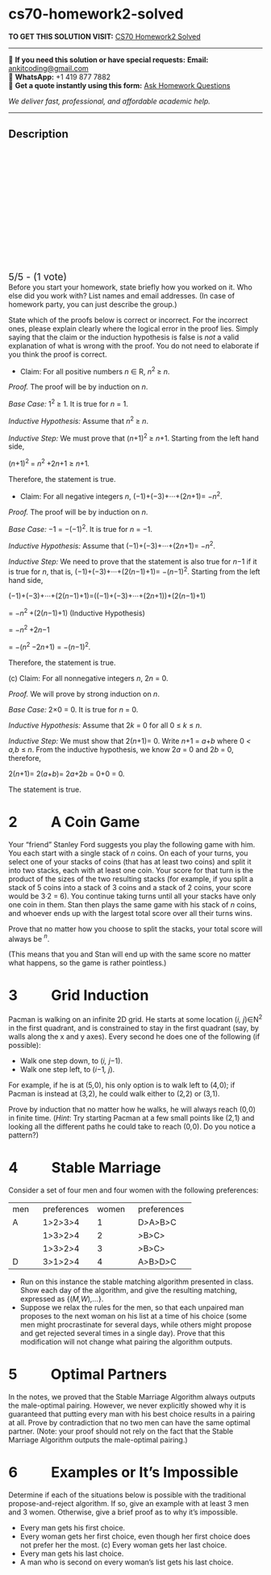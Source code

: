 # cs70-homework2-solved
**TO GET THIS SOLUTION VISIT:** [CS70 Homework2 Solved](https://www.ankitcodinghub.com/product/cs70-homework2-solved/)


---

📩 **If you need this solution or have special requests:** **Email:** ankitcoding@gmail.com  
📱 **WhatsApp:** +1 419 877 7882  
📄 **Get a quote instantly using this form:** [Ask Homework Questions](https://www.ankitcodinghub.com/services/ask-homework-questions/)

*We deliver fast, professional, and affordable academic help.*

---

<h2>Description</h2>



<div class="kk-star-ratings kksr-auto kksr-align-center kksr-valign-top" data-payload="{&quot;align&quot;:&quot;center&quot;,&quot;id&quot;:&quot;68736&quot;,&quot;slug&quot;:&quot;default&quot;,&quot;valign&quot;:&quot;top&quot;,&quot;ignore&quot;:&quot;&quot;,&quot;reference&quot;:&quot;auto&quot;,&quot;class&quot;:&quot;&quot;,&quot;count&quot;:&quot;1&quot;,&quot;legendonly&quot;:&quot;&quot;,&quot;readonly&quot;:&quot;&quot;,&quot;score&quot;:&quot;5&quot;,&quot;starsonly&quot;:&quot;&quot;,&quot;best&quot;:&quot;5&quot;,&quot;gap&quot;:&quot;4&quot;,&quot;greet&quot;:&quot;Rate this product&quot;,&quot;legend&quot;:&quot;5\/5 - (1 vote)&quot;,&quot;size&quot;:&quot;24&quot;,&quot;title&quot;:&quot;CS70 Homework2 Solved&quot;,&quot;width&quot;:&quot;138&quot;,&quot;_legend&quot;:&quot;{score}\/{best} - ({count} {votes})&quot;,&quot;font_factor&quot;:&quot;1.25&quot;}">

<div class="kksr-stars">

<div class="kksr-stars-inactive">
            <div class="kksr-star" data-star="1" style="padding-right: 4px">


<div class="kksr-icon" style="width: 24px; height: 24px;"></div>
        </div>
            <div class="kksr-star" data-star="2" style="padding-right: 4px">


<div class="kksr-icon" style="width: 24px; height: 24px;"></div>
        </div>
            <div class="kksr-star" data-star="3" style="padding-right: 4px">


<div class="kksr-icon" style="width: 24px; height: 24px;"></div>
        </div>
            <div class="kksr-star" data-star="4" style="padding-right: 4px">


<div class="kksr-icon" style="width: 24px; height: 24px;"></div>
        </div>
            <div class="kksr-star" data-star="5" style="padding-right: 4px">


<div class="kksr-icon" style="width: 24px; height: 24px;"></div>
        </div>
    </div>

<div class="kksr-stars-active" style="width: 138px;">
            <div class="kksr-star" style="padding-right: 4px">


<div class="kksr-icon" style="width: 24px; height: 24px;"></div>
        </div>
            <div class="kksr-star" style="padding-right: 4px">


<div class="kksr-icon" style="width: 24px; height: 24px;"></div>
        </div>
            <div class="kksr-star" style="padding-right: 4px">


<div class="kksr-icon" style="width: 24px; height: 24px;"></div>
        </div>
            <div class="kksr-star" style="padding-right: 4px">


<div class="kksr-icon" style="width: 24px; height: 24px;"></div>
        </div>
            <div class="kksr-star" style="padding-right: 4px">


<div class="kksr-icon" style="width: 24px; height: 24px;"></div>
        </div>
    </div>
</div>


<div class="kksr-legend" style="font-size: 19.2px;">
            5/5 - (1 vote)    </div>
    </div>
Before you start your homework, state briefly how you worked on it. Who else did you work with? List names and email addresses. (In case of homework party, you can just describe the group.)

State which of the proofs below is correct or incorrect. For the incorrect ones, please explain clearly where the logical error in the proof lies. Simply saying that the claim or the induction hypothesis is false is <em>not </em>a valid explanation of what is wrong with the proof. You do not need to elaborate if you think the proof is correct.

<ul>
<li>Claim: For all positive numbers <em>n </em>∈ R, <em>n</em><sup>2 </sup>≥ <em>n</em>.</li>
</ul>
<em>Proof. </em>The proof will be by induction on <em>n</em>.

<em>Base Case: </em>1<sup>2 </sup>≥ 1. It is true for <em>n </em>= 1.

<em>Inductive Hypothesis: </em>Assume that <em>n</em><sup>2 </sup>≥ <em>n</em>.

<em>Inductive Step: </em>We must prove that (<em>n</em>+1)<sup>2 </sup>≥ <em>n</em>+1. Starting from the left hand side,

(<em>n</em>+1)<sup>2 </sup>= <em>n</em><sup>2 </sup>+2<em>n</em>+1 ≥ <em>n</em>+1<em>.</em>

Therefore, the statement is true.

<ul>
<li>Claim: For all negative integers <em>n</em>, (−1)+(−3)+···+(2<em>n</em>+1)= −<em>n</em><sup>2</sup>.</li>
</ul>
<em>Proof. </em>The proof will be by induction on <em>n</em>.

<em>Base Case: </em>−1 = −(−1)<sup>2</sup>. It is true for <em>n </em>= −1.

<em>Inductive Hypothesis: </em>Assume that (−1)+(−3)+···+(2<em>n</em>+1)= −<em>n</em><sup>2</sup>.

<em>Inductive Step: </em>We need to prove that the statement is also true for <em>n</em>−1 if it is true for <em>n</em>, that is, (−1)+(−3)+···+(2(<em>n</em>−1)+1)= −(<em>n</em>−1)<sup>2</sup>. Starting from the left hand side,

(−1)+(−3)+···+(2(<em>n</em>−1)+1)=((−1)+(−3)+···+(2<em>n</em>+1))+(2(<em>n</em>−1)+1)

= −<em>n</em><sup>2 </sup>+(2(<em>n</em>−1)+1) (Inductive Hypothesis)

= −<em>n</em><sup>2 </sup>+2<em>n</em>−1

= −(<em>n</em><sup>2 </sup>−2<em>n</em>+1) = −(<em>n</em>−1)<sup>2</sup><em>.</em>

Therefore, the statement is true.

(c) Claim: For all nonnegative integers <em>n</em>, 2<em>n </em>= 0.

<em>Proof. </em>We will prove by strong induction on <em>n</em>.

<em>Base Case: </em>2×0 = 0. It is true for <em>n </em>= 0.

<em>Inductive Hypothesis: </em>Assume that 2<em>k </em>= 0 for all 0 ≤ <em>k </em>≤ <em>n</em>.

<em>Inductive Step: </em>We must show that 2(<em>n</em>+1)= 0. Write <em>n</em>+1 = <em>a</em>+<em>b </em>where 0 <em>&lt; a</em><em>,b </em>≤ <em>n</em>. From the inductive hypothesis, we know 2<em>a </em>= 0 and 2<em>b </em>= 0, therefore,

2(<em>n</em>+1)= 2(<em>a</em>+<em>b</em>)= 2<em>a</em>+2<em>b </em>= 0+0 = 0<em>.</em>

The statement is true.

<h1>2&nbsp;&nbsp;&nbsp;&nbsp;&nbsp;&nbsp;&nbsp;&nbsp;&nbsp; A Coin Game</h1>
Your “friend” Stanley Ford suggests you play the following game with him. You each start with a single stack of <em>n </em>coins. On each of your turns, you select one of your stacks of coins (that has at least two coins) and split it into two stacks, each with at least one coin. Your score for that turn is the product of the sizes of the two resulting stacks (for example, if you split a stack of 5 coins into a stack of 3 coins and a stack of 2 coins, your score would be 3·2 = 6). You continue taking turns until all your stacks have only one coin in them. Stan then plays the same game with his stack of <em>n </em>coins, and whoever ends up with the largest total score over all their turns wins.

Prove that no matter how you choose to split the stacks, your total score will always be <em><sup>n</sup></em>.

(This means that you and Stan will end up with the same score no matter what happens, so the game is rather pointless.)

<h1>3&nbsp;&nbsp;&nbsp;&nbsp;&nbsp;&nbsp;&nbsp;&nbsp;&nbsp; Grid Induction</h1>
Pacman is walking on an infinite 2D grid. He starts at some location (<em>i</em><em>, j</em>)∈N<sup>2 </sup>in the first quadrant, and is constrained to stay in the first quadrant (say, by walls along the x and y axes). Every second he does one of the following (if possible):

<ul>
<li>Walk one step down, to (<em>i</em><em>, j</em>−1).</li>
<li>Walk one step left, to (<em>i</em>−1<em>, j</em>).</li>
</ul>
For example, if he is at (5<em>,</em>0), his only option is to walk left to (4<em>,</em>0); if Pacman is instead at (3<em>,</em>2), he could walk either to (2<em>,</em>2) or (3<em>,</em>1).

Prove by induction that no matter how he walks, he will always reach (0<em>,</em>0) in finite time. (<em>Hint</em>: Try starting Pacman at a few small points like (2<em>,</em>1) and looking all the different paths he could take to reach (0<em>,</em>0). Do you notice a pattern?)

<h1>4&nbsp;&nbsp;&nbsp;&nbsp;&nbsp;&nbsp;&nbsp;&nbsp;&nbsp; Stable Marriage</h1>
Consider a set of four men and four women with the following preferences:

<table width="298">
<tbody>
<tr>
<td width="44">men</td>
<td width="92">preferences</td>
<td width="65">women</td>
<td width="98">preferences</td>
</tr>
<tr>
<td width="44">A</td>
<td width="92">1<em>&gt;</em>2<em>&gt;</em>3<em>&gt;</em>4</td>
<td width="65">1</td>
<td width="98">D<em>&gt;</em>A<em>&gt;</em>B<em>&gt;</em>C</td>
</tr>
<tr>
<td width="44"></td>
<td width="92">1<em>&gt;</em>3<em>&gt;</em>2<em>&gt;</em>4</td>
<td width="65">2</td>
<td width="98"><em>&gt;</em>B<em>&gt;</em>C<em>&gt;</em></td>
</tr>
<tr>
<td width="44"></td>
<td width="92">1<em>&gt;</em>3<em>&gt;</em>2<em>&gt;</em>4</td>
<td width="65">3</td>
<td width="98"><em>&gt;</em>B<em>&gt;</em>C<em>&gt;</em></td>
</tr>
<tr>
<td width="44">D</td>
<td width="92">3<em>&gt;</em>1<em>&gt;</em>2<em>&gt;</em>4</td>
<td width="65">4</td>
<td width="98">A<em>&gt;</em>B<em>&gt;</em>D<em>&gt;</em>C</td>
</tr>
</tbody>
</table>
<ul>
<li>Run on this instance the stable matching algorithm presented in class. Show each day of the algorithm, and give the resulting matching, expressed as {(<em>M</em><em>,W</em>)<em>,…</em>}.</li>
<li>Suppose we relax the rules for the men, so that each unpaired man proposes to the next woman on his list at a time of his choice (some men might procrastinate for several days, while others might propose and get rejected several times in a single day). Prove that this modification will not change what pairing the algorithm outputs.</li>
</ul>
<h1>5&nbsp;&nbsp;&nbsp;&nbsp;&nbsp;&nbsp;&nbsp;&nbsp;&nbsp; Optimal Partners</h1>
In the notes, we proved that the Stable Marriage Algorithm always outputs the male-optimal pairing. However, we never explicitly showed why it is guaranteed that putting every man with his best choice results in a pairing at all. Prove by contradiction that no two men can have the same optimal partner. (Note: your proof should not rely on the fact that the Stable Marriage Algorithm outputs the male-optimal pairing.)

<h1>6&nbsp;&nbsp;&nbsp;&nbsp;&nbsp;&nbsp;&nbsp;&nbsp;&nbsp; Examples or It’s Impossible</h1>
Determine if each of the situations below is possible with the traditional propose-and-reject algorithm. If so, give an example with at least 3 men and 3 women. Otherwise, give a brief proof as to why it’s impossible.

<ul>
<li>Every man gets his first choice.</li>
<li>Every woman gets her first choice, even though her first choice does not prefer her the most. (c) Every woman gets her last choice.</li>
<li>Every man gets his last choice.</li>
<li>A man who is second on every woman’s list gets his last choice.</li>
</ul>
